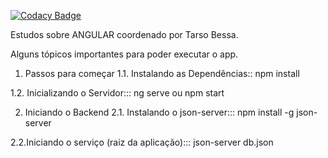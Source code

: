 [![Codacy Badge](https://api.codacy.com/project/badge/Grade/de030d9b5fed4915b5588c01887de0f3)](https://www.codacy.com/app/LeoMartinsBDS/MEAT?utm_source=github.com&amp;utm_medium=referral&amp;utm_content=LeoMartinsBDS/MEAT&amp;utm_campaign=Badge_Grade)

Estudos sobre ANGULAR coordenado por Tarso Bessa.

Alguns tópicos importantes para poder executar o app.

1. Passos para começar
1.1. Instalando as Dependências:: npm install

1.2. Inicializando o Servidor::: ng serve ou npm start

2. Iniciando o Backend
2.1. Instalando o json-server::: npm install -g json-server

2.2.Iniciando o serviço (raiz da aplicação)::: json-server db.json
